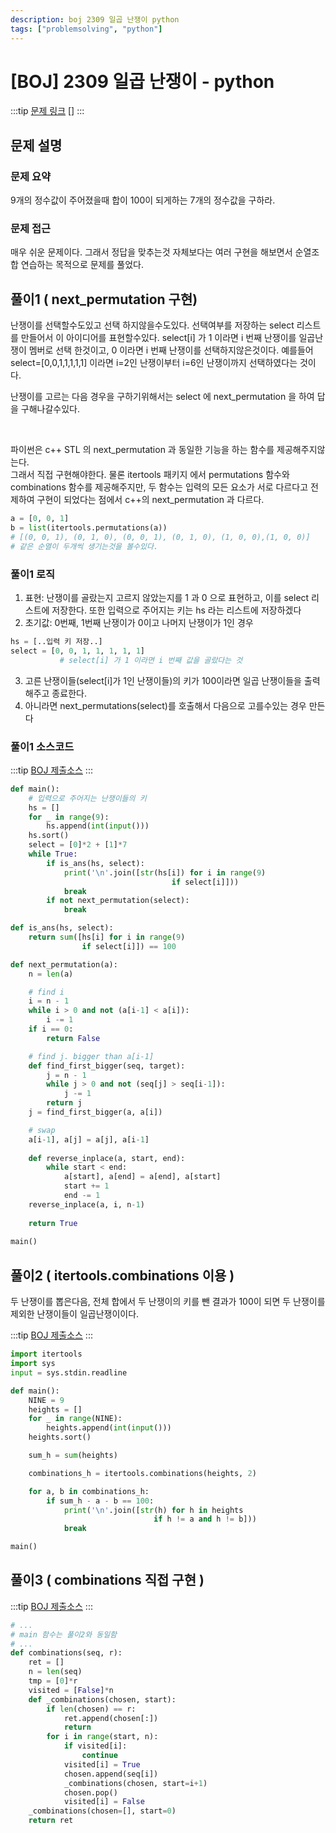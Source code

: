 ```yaml
---
description: boj 2309 일곱 난쟁이 python  
tags: ["problemsolving", "python"]
---
```

# [BOJ] 2309 일곱 난쟁이 - python
:::tip
[문제 링크](https://www.acmicpc.net/problem/2309)
[]
:::

## 문제 설명

### 문제 요약
9개의 정수값이 주어졌을때
합이 100이 되게하는 7개의 정수값을 구하라.

### 문제 접근

매우 쉬운 문제이다. 그래서 정답을 맞추는것 자체보다는 
여러 구현을 해보면서 순열조합 연습하는 목적으로 문제를 풀었다.

## 풀이1 ( next_permutation 구현)

난쟁이를 선택할수도있고 선택 하지않을수도있다.
선택여부를 저장하는 select 리스트를 만들어서 이 아이디어를 표현할수있다.
select[i] 가 1 이라면 i 번째 난쟁이를 일곱난쟁이 멤버로 선택 한것이고,
0 이라면 i 번째 난쟁이를 선택하지않은것이다. 
예를들어 select=[0,0,1,1,1,1,1] 이라면 
i=2인 난쟁이부터 i=6인 난쟁이까지 선택하였다는 것이다. 

난쟁이를 고르는 다음 경우을 구하기위해서는 select 에 next_permutation 을 하여 답을 구해나갈수있다.

<br>

파이썬은 c++ STL 의 next_permutation 과 동일한 기능을 하는 함수를 제공해주지않는다.  
그래서 직접 구현해야한다. 
물론 itertools 패키지 에서 permutations 함수와 combinations 함수를 제공해주지만, 두 함수는 입력의 모든 요소가 서로 다르다고 전제하여 구현이 되었다는 점에서 c++의 next_permutation 과 다르다.

``` python
a = [0, 0, 1]
b = list(itertools.permutations(a))
# [(0, 0, 1), (0, 1, 0), (0, 0, 1), (0, 1, 0), (1, 0, 0),(1, 0, 0)]
# 같은 순열이 두개씩 생기는것을 볼수있다.  
```


### 풀이1 로직

1. 표현: 난쟁이를 골랐는지 고르지 않았는지를 1 과 0 으로 표현하고, 이를 select 리스트에 저장한다.  또한 입력으로 주어지는 키는 hs 라는 리스트에 저장하겠다
2. 초기값: 0번째, 1번째 난쟁이가 0이고 나머지 난쟁이가 1인 경우

``` python
hs = [..입력 키 저장..]
select = [0, 0, 1, 1, 1, 1, 1]
		   # select[i] 가 1 이라면 i 번째 값을 골랐다는 것 
```

3. 고른 난쟁이들(select[i]가 1인 난쟁이들)의 키가 100이라면 일곱 난쟁이들을 출력해주고 종료한다.
4. 아니라면 next_permutations(select)를 호출해서 다음으로 고를수있는 경우 만든다


### 풀이1 소스코드

:::tip
[BOJ 제출소스](https://www.acmicpc.net/source/28934470)
:::

``` python
def main():
    # 입력으로 주어지는 난쟁이들의 키
    hs = []
    for _ in range(9):
        hs.append(int(input()))
    hs.sort()
    select = [0]*2 + [1]*7
    while True:
        if is_ans(hs, select):
            print('\n'.join([str(hs[i]) for i in range(9)
                                    if select[i]]))
            break
        if not next_permutation(select):
            break

def is_ans(hs, select):
    return sum([hs[i] for i in range(9)
                if select[i]]) == 100

def next_permutation(a):
    n = len(a)

    # find i
    i = n - 1
    while i > 0 and not (a[i-1] < a[i]):
        i -= 1
    if i == 0:
        return False

    # find j. bigger than a[i-1]
    def find_first_bigger(seq, target):
        j = n - 1
        while j > 0 and not (seq[j] > seq[i-1]):
            j -= 1
        return j
    j = find_first_bigger(a, a[i])

    # swap
    a[i-1], a[j] = a[j], a[i-1]
    
    def reverse_inplace(a, start, end):
        while start < end:
            a[start], a[end] = a[end], a[start]
            start += 1
            end -= 1
    reverse_inplace(a, i, n-1)
    
    return True
   
main()
```

## 풀이2 ( itertools.combinations 이용 )
두 난쟁이를 뽑은다음, 전체 합에서 두 난쟁이의 키를 뺀 결과가 100이 되면 두 난쟁이를 제외한 난쟁이들이 일곱난쟁이이다.

:::tip
[BOJ 제출소스](https://www.acmicpc.net/source/28926730)
:::

``` python
import itertools
import sys
input = sys.stdin.readline

def main():
    NINE = 9
    heights = []
    for _ in range(NINE):
        heights.append(int(input()))
    heights.sort()

    sum_h = sum(heights)

    combinations_h = itertools.combinations(heights, 2)

    for a, b in combinations_h:
        if sum_h - a - b == 100:
            print('\n'.join([str(h) for h in heights
                                if h != a and h != b]))
            break

main()
```



## 풀이3 ( combinations 직접 구현 )

:::tip
[BOJ 제출소스](https://www.acmicpc.net/source/28927475)
:::

``` python
# ...
# main 함수는 풀이2와 동일함
# ...
def combinations(seq, r):
    ret = []
    n = len(seq)
    tmp = [0]*r
    visited = [False]*n
    def _combinations(chosen, start):
        if len(chosen) == r:
            ret.append(chosen[:])
            return
        for i in range(start, n):
            if visited[i]:
                continue
            visited[i] = True
            chosen.append(seq[i])
            _combinations(chosen, start=i+1)
            chosen.pop()
            visited[i] = False
    _combinations(chosen=[], start=0)
    return ret
```
